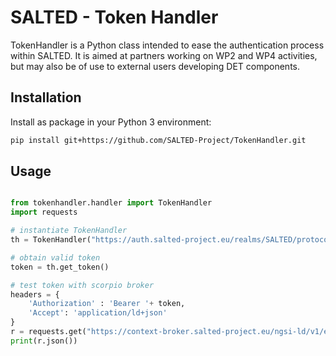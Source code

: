 # SALTED - Token Handler

TokenHandler is a Python class intended to ease the authentication process within SALTED. It is aimed at partners working on WP2 and WP4 activities, but may also be of use to external users developing DET components.



## Installation

Install as package in your Python 3 environment:
```bash
pip install git+https://github.com/SALTED-Project/TokenHandler.git
```

## Usage


```python

from tokenhandler.handler import TokenHandler
import requests

# instantiate TokenHandler
th = TokenHandler("https://auth.salted-project.eu/realms/SALTED/protocol/openid-connect/token", <your keycloak client ID>, <your keycloak client secret>)

# obtain valid token
token = th.get_token()

# test token with scorpio broker
headers = {
    'Authorization' : 'Bearer '+ token,
    'Accept': 'application/ld+json'
}
r = requests.get("https://context-broker.salted-project.eu/ngsi-ld/v1/entities?type=Organization",headers=headers)
print(r.json())


```

